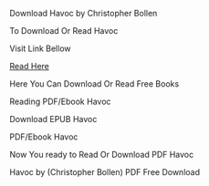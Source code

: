 Download Havoc by Christopher Bollen

To Download Or Read Havoc

Visit Link Bellow

[Read Here](https://mobionlines.web.app/drafter/209594864-havoc)

Here You Can Download Or Read Free Books

Reading PDF/Ebook Havoc

Download EPUB Havoc

PDF/Ebook Havoc

Now You ready to Read Or Download PDF Havoc

Havoc by (Christopher Bollen) PDF Free Download
